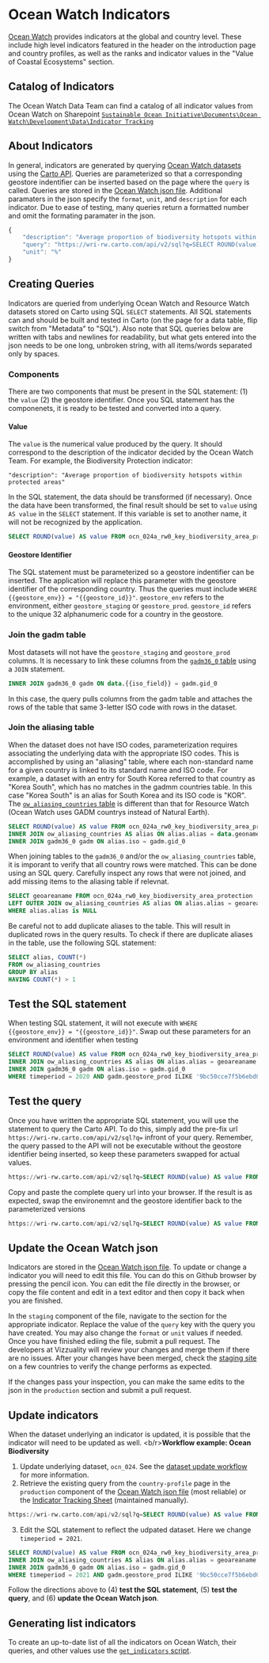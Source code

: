 # Ocean Watch Indicators
[Ocean Watch](https://oceanwatchdata.org) provides indicators at the global and country level. These include high level indicators featured in the header on the introduction page and country profiles, as well as the ranks and indicator values in the "Value of Coastal Ecosystems" section.

## Catalog of Indicators
The Ocean Watch Data Team can find a catalog of all indicator values from Ocean Watch on Sharepoint
[`Sustainable Ocean Initiative\Documents\Ocean Watch\Development\Data\Indicator Tracking`](https://onewri.sharepoint.com/sites/WRI_ocean/Shared%20Documents/Ocean%20Watch/Development/Data/Indicator%20Tracking%20Sheet.xlsx)

## About Indicators
In general, indicators are generated by querying [Ocean Watch datasets](../datasets/) using the [Carto API](https://carto.com/developers/sql-api/). Queries are parameterized so that a corresponding geostore indentifier can be inserted based on the page where the `query` is called. Queries are stored in the [Ocean Watch json file](https://github.com/resource-watch/resource-watch/blob/develop/public/static/data/ocean-watch.json). Additional paramaters in the json specify the `format`, `unit`, and `description` for each indicator. Due to ease of testing, many queries return a formatted number and omit the formating paramater in the json. 

```javascript
{
    "description": "Average proportion of biodiversity hotspots within protected areas",
    "query": "https://wri-rw.carto.com/api/v2/sql?q=SELECT ROUND(value) AS value FROM ocn_024a_rw0_key_biodiversity_area_protection INNER JOIN ow_aliasing_countries AS alias ON alias.alias = geoareaname INNER JOIN gadm36_0 gadm ON alias.iso = gadm.gid_0 WHERE timeperiod = 2020 AND gadm.{{geostore_env}} ILIKE '{{geostore_id}}'",
    "unit": "%"
}
```
## Creating Queries
Indicators are queried from underlying Ocean Watch and Resource Watch datasets stored on Carto using SQL `SELECT` statements. All SQL statements can and should be built and tested in Carto (on the page for a data table, flip switch from "Metadata" to "SQL"). Also note that SQL queries below are written with tabs and newlines for readability, but what gets entered into the json needs to be one long, unbroken string, with all items/words separated only by spaces.
### Components
There are two components that must be present in the SQL statement: (1) the `value` (2) the geostore identifier. Once you SQL statement has the componenets, it is ready to be tested and converted into a query.

#### Value
The `value` is the numerical value produced by the query. It should correspond to the description of the indicator decided by the Ocean Watch Team. For example, the Biodiversity Protection indicator: 
```
"description": "Average proportion of biodiversity hotspots within protected areas"
```
In the SQL statement, the data should be transformed (if necessary). Once the data have been transformed, the final result should be set to `value` using `AS value` in the `SELECT` statement. If this variable is set to another name, it will not be recognized by the application. 
```sql 
SELECT ROUND(value) AS value FROM ocn_024a_rw0_key_biodiversity_area_protection
```
#### Geostore Identifier
The SQL statement must be parameterized so a geostore indentifier can be inserted. The application will replace this parameter with the geostore identifier of the corresponding country. Thus the queries must include `WHERE {{geostore_env}} = "{{geostore_id}}"`. `geostore_env` refers to the environment, either `geostore_staging` or `geostore_prod`. `geostore_id` refers to the unique 32 alphanumeric code for a country in the geostore. 

### Join the gadm table
Most datasets will not have the `geostore_staging` and `geostore_prod` columns. It is necessary to link these columns from the [`gadm36_0` table](https://resourcewatch.carto.com/u/wri-rw/dataset/gadm36_0) using a `JOIN` statement.
```sql
INNER JOIN gadm36_0 gadm ON data.{{iso_field}} = gadm.gid_0
```
In this case, the query pulls columns from the gadm table and attaches the rows of the table that same 3-letter ISO code with rows in the dataset.

### Join the aliasing table
When the dataset does not have ISO codes, parameterization requires associating the underlying data with the appropriate ISO codes. This is accomplished by using an "aliasing" table, where each non-standard name for a given country is linked to its standard name and ISO code. For example, a dataset with an entry for South Korea referred to that country as "Korea South", which has no matches in the gadmm countries table. In this case "Korea South" is an alias for South Korea and its ISO code is "KOR". The [`ow_aliasing_countries` table](https://resourcewatch.carto.com/u/wri-rw/dataset/ow_aliasing_countries) is different than that for Resource Watch (Ocean Watch uses GADM countrys instead of Natural Earth). 

```sql 
SELECT ROUND(value) AS value FROM ocn_024a_rw0_key_biodiversity_area_protection
INNER JOIN ow_aliasing_countries AS alias ON alias.alias = data.geoname
INNER JOIN gadm36_0 gadm ON alias.iso = gadm.gid_0
```
When joining tables to the `gadm36_0` and/or the `ow_aliasing_countries` table, it is imporant to verify that all country rows were matched. This can be done using an SQL query. Carefully inspect any rows that were not joined, and add missing items to the aliasing table if relevnat.

```sql
SELECT geoareaname FROM ocn_024a_rw0_key_biodiversity_area_protection 
LEFT OUTER JOIN ow_aliasing_countries AS alias ON alias.alias = geoareaname 
WHERE alias.alias is NULL
```
Be careful not to add duplicate aliases to the table. This will result in duplicated rows in the query results. To check if there are duplicate aliases in the table, use the following SQL statement:

```sql
SELECT alias, COUNT(*)
FROM ow_aliasing_countries
GROUP BY alias
HAVING COUNT(*) > 1
```

## Test the SQL statement
When testing SQL statement, it will not execute with `WHERE {{geostore_env}} = "{{geostore_id}}"`. Swap out these parameters for an environment and identifier when testing

```sql	
SELECT ROUND(value) AS value FROM ocn_024a_rw0_key_biodiversity_area_protection 
INNER JOIN ow_aliasing_countries AS alias ON alias.alias = geoareaname 
INNER JOIN gadm36_0 gadm ON alias.iso = gadm.gid_0 
WHERE timeperiod = 2020 AND gadm.geostore_prod ILIKE '9bc50cce7f5b6ebd0452a3b839708ba9'
```
## Test the query
Once you have written the appropriate SQL statement, you will use the statement to query the Carto API. To do this, simply add the pre-fix url `https://wri-rw.carto.com/api/v2/sql?q=` infront of your query. Remember, the query passed to the API will not be executable without the geostore identifier being inserted, so keep these parameters swapped for actual values.

```sql
https://wri-rw.carto.com/api/v2/sql?q=SELECT ROUND(value) AS value FROM ocn_024a_rw0_key_biodiversity_area_protection INNER JOIN ow_aliasing_countries AS alias ON alias.alias = geoareaname INNER JOIN gadm36_0 gadm ON alias.iso = gadm.gid_0 WHERE timeperiod = 2020 AND gadm.geostore_prod ILIKE '9bc50cce7f5b6ebd0452a3b839708ba9'
```

Copy and paste the complete query url into your browser. If the result is as expected, swap the environemnt and the geostore identifier back to the parameterized versions

```sql
https://wri-rw.carto.com/api/v2/sql?q=SELECT ROUND(value) AS value FROM ocn_024a_rw0_key_biodiversity_area_protection INNER JOIN ow_aliasing_countries AS alias ON alias.alias = geoareaname INNER JOIN gadm36_0 gadm ON alias.iso = gadm.gid_0 WHERE timeperiod = 2020 AND gadm.{{geostore_env}} ILIKE '{{geostore_id}}'
```

## Update the Ocean Watch json
Indicators are stored in the [Ocean Watch json file](https://github.com/resource-watch/resource-watch/blob/develop/public/static/data/ocean-watch.json). To update or change a indicator you will need to edit this file. You can do this on Github browser by pressing the pencil icon. You can edit the file directly in the browser, or copy the file content and edit in a text editor and then copy it back when you are finished.

In the `staging` component of the file, navigate to the section for the appropriate indicator. Replace the value of the `query` key with the query you have created. You may also change the `format` or `unit` values if needed. Once you have finished ediing the file, submit a pull request. The developers at Vizzuality will review your changes and merge them if there are no issues. After your changes have been merged, check the [staging site](https://staging.resourcewatch.org/dashboards/ocean-watch) on a few countries to verify the change performs as expected.

If the changes pass your inspection, you can make the same edits to the json in the `production` section and submit a pull request. 

## Update indicators
When the dataset underlying an indicator is updated, it is possible that the indicator will need to be updated as well.
<b/r>__Workflow example: Ocean Biodiversity__
1. Update underlying dataset, `ocn_024`. See the [dataset update workflow](../datasets/README.md) for more information.
2. Retrieve the existing query from the `country-profile` page in the `production` component of the [Ocean Watch json file](https://github.com/resource-watch/resource-watch/blob/develop/public/static/data/ocean-watch.json) (most reliable) or the [Indicator Tracking Sheet](https://onewri.sharepoint.com/sites/WRI_ocean/Shared%20Documents/Ocean%20Watch/Development/Data/Indicator%20Tracking%20Sheet.xlsx) (maintained manually).
```sql	
https://wri-rw.carto.com/api/v2/sql?q=SELECT ROUND(value) AS value FROM ocn_024a_rw0_key_biodiversity_area_protection INNER JOIN ow_aliasing_countries AS alias ON alias.alias = geoareaname INNER JOIN gadm36_0 gadm ON alias.iso = gadm.gid_0 WHERE timeperiod = 2020 AND gadm.{{geostore_env}} ILIKE '{{geostore_id}}'
```
3. Edit the SQL statement to reflect the udpated dataset. Here we change `timeperiod = 2021`.
```sql	
SELECT ROUND(value) AS value FROM ocn_024a_rw0_key_biodiversity_area_protection 
INNER JOIN ow_aliasing_countries AS alias ON alias.alias = geoareaname 
INNER JOIN gadm36_0 gadm ON alias.iso = gadm.gid_0 
WHERE timeperiod = 2021 AND gadm.geostore_prod ILIKE '9bc50cce7f5b6ebd0452a3b839708ba9'
```
Follow the directions above to (4) __test the SQL statement__, (5) __test the query__, and (6) __update the Ocean Watch json__. 

## Generating list indicators 
To create an up-to-date list of all the indicators on Ocean Watch, their queries, and other values use the [`get_indicators` script](get_indicators.py). 
